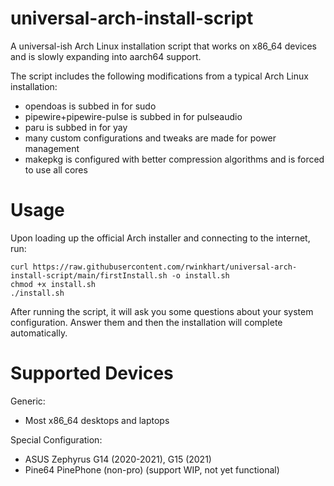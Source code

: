 # universal-arch-install-script
A universal-ish Arch Linux installation script that works on x86_64 devices and is slowly expanding into aarch64 support.

The script includes the following modifications from a typical Arch Linux installation:

- opendoas is subbed in for sudo
- pipewire+pipewire-pulse is subbed in for pulseaudio
- paru is subbed in for yay
- many custom configurations and tweaks are made for power management
- makepkg is configured with better compression algorithms and is forced to use all cores

# Usage
Upon loading up the official Arch installer and connecting to the internet, run:

```
curl https://raw.githubusercontent.com/rwinkhart/universal-arch-install-script/main/firstInstall.sh -o install.sh
chmod +x install.sh
./install.sh
```

After running the script, it will ask you some questions about your system configuration. Answer them and then the installation will complete automatically.

# Supported Devices
Generic:

- Most x86_64 desktops and laptops

Special Configuration:

- ASUS Zephyrus G14 (2020-2021), G15 (2021)
- Pine64 PinePhone (non-pro) (support WIP, not yet functional)
